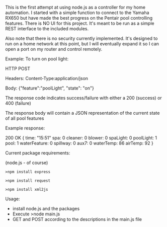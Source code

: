 This is the first attempt at using node.js as a controller for my home automation.
I started with a simple function to connect to the Yamaha RX650 but have made the best progress on the Pentair pool controlling features.
There is NO UI for this project.  It's meant to be run as a simple REST interface to the included modules.

Also note that there is no security currently implemented.  It's designed to run on a home network at this point, but I will eventually expand it so I can open a port on my router and control remotely.  

Example:
  To turn on pool light:
  
  HTTP POST
  
  Headers: Content-Type:application/json
  
  Body: {"feature":"poolLight", "state": "on"}
  
  The response code indicates success/failure with either a 200 (success) or 400 (failure)
  
  The response body will contain a JSON representation of the current state of all pool features
  
  Example response:
  
  200 OK
  {
    time: "15:51"
    spa: 0
    cleaner: 0
    blower: 0
    spaLight: 0
    poolLight: 1
    pool: 1
    waterFeature: 0
    spillway: 0
    aux7: 0
    waterTemp: 86
    airTemp: 92
  }
    

Current package requirements:

(node.js - of course)

    >npm install express
    
    >npm install request
    
    >npm install xml2js
    

Usage:
* install node.js and the packages
* Execute >node main.js
* GET and POST according to the descriptions in the main.js file
